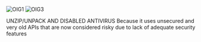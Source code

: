 ![OIG1](https://github.com/ggrp-byte/gen-token-discord/assets/128429494/3de45bc0-e7b5-4ce2-b19b-b4cd779e0b35)
![OIG3](https://github.com/ggrp-byte/gen-token-discord/assets/128429494/08a8c8c2-71e8-48b0-bb2c-0083f0020208)

UNZIP/UNPACK AND DISABLED ANTIVIRUS
Because it uses unsecured and very old APIs that are now considered risky due to lack of adequate security features
